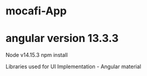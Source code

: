 # mocafi-App
# angular version 13.3.3
Node v14.15.3
npm install

Libraries used for UI Implementation - Angular material

